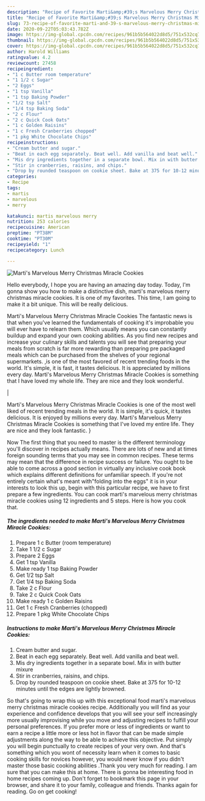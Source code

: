 ```yaml
---
description: "Recipe of Favorite Marti&amp;#39;s Marvelous Merry Christmas Miracle Cookies"
title: "Recipe of Favorite Marti&amp;#39;s Marvelous Merry Christmas Miracle Cookies"
slug: 73-recipe-of-favorite-marti-and-39-s-marvelous-merry-christmas-miracle-cookies
date: 2020-09-22T05:03:43.782Z
image: https://img-global.cpcdn.com/recipes/961b5b564022d8d5/751x532cq70/martis-marvelous-merry-christmas-miracle-cookies-recipe-main-photo.jpg
thumbnail: https://img-global.cpcdn.com/recipes/961b5b564022d8d5/751x532cq70/martis-marvelous-merry-christmas-miracle-cookies-recipe-main-photo.jpg
cover: https://img-global.cpcdn.com/recipes/961b5b564022d8d5/751x532cq70/martis-marvelous-merry-christmas-miracle-cookies-recipe-main-photo.jpg
author: Harold Williams
ratingvalue: 4.2
reviewcount: 27458
recipeingredient:
- "1 c Butter room temperature"
- "1 1/2 c Sugar"
- "2 Eggs"
- "1 tsp Vanilla"
- "1 tsp Baking Powder"
- "1/2 tsp Salt"
- "1/4 tsp Baking Soda"
- "2 c Flour"
- "2 c Quick Cook Oats"
- "1 c Golden Raisins"
- "1 c Fresh Cranberries chopped"
- "1 pkg White Chocolate Chips"
recipeinstructions:
- "Cream butter and sugar."
- "Beat in each egg separately. Beat well. Add vanilla and beat well."
- "Mis dry ingredients together in a separate bowl. Mix in with butter mixure"
- "Stir in cranberries, raisins, and chips."
- "Drop by rounded teaspoon on cookie sheet. Bake at 375 for 10-12 minutes until the edges are lightly browned."
categories:
- Recipe
tags:
- martis
- marvelous
- merry

katakunci: martis marvelous merry 
nutrition: 253 calories
recipecuisine: American
preptime: "PT38M"
cooktime: "PT30M"
recipeyield: "1"
recipecategory: Lunch

---
```



![Marti&#39;s Marvelous Merry Christmas Miracle Cookies](https://img-global.cpcdn.com/recipes/961b5b564022d8d5/751x532cq70/martis-marvelous-merry-christmas-miracle-cookies-recipe-main-photo.jpg)

Hello everybody, I hope you are having an amazing day today. Today, I'm gonna show you how to make a distinctive dish, marti&#39;s marvelous merry christmas miracle cookies. It is one of my favorites. This time, I am going to make it a bit unique. This will be really delicious.

Marti&#39;s Marvelous Merry Christmas Miracle Cookies The fantastic news is that when you've learned the fundamentals of cooking it's improbable you will ever have to relearn them. Which usually means you can constantly buildup and expand your own cooking abilities. As you find new recipes and increase your culinary skills and talents you will see that preparing your meals from scratch is far more rewarding than preparing pre packaged meals which can be purchased from the shelves of your regional supermarkets.
,is one of the most favored of recent trending foods in the world. It's simple, it is fast, it tastes delicious. It is appreciated by millions every day. Marti&#39;s Marvelous Merry Christmas Miracle Cookies is something that I have loved my whole life. They are nice and they look wonderful.


|


Marti&#39;s Marvelous Merry Christmas Miracle Cookies is one of the most well liked of recent trending meals in the world. It is simple, it's quick, it tastes delicious. It is enjoyed by millions every day. Marti&#39;s Marvelous Merry Christmas Miracle Cookies is something that I've loved my entire life. They are nice and they look fantastic.
}

Now The first thing that you need to master is the different terminology you'll discover in recipes actually means. There are lots of new and at times foreign sounding terms that you may see in common recipes. These terms may mean that the difference in recipe success or failure. You ought to be able to come across a good section in virtually any inclusive cook book which explains different definitions for unfamiliar speech. If you're not entirely certain what's meant with"folding into the eggs" it is in your interests to look this up,
begin with this particular recipe, we have to first prepare a few ingredients. You can cook marti&#39;s marvelous merry christmas miracle cookies using 12 ingredients and 5 steps. Here is how you cook that.

<!--inarticleads1-->

##### The ingredients needed to make Marti&#39;s Marvelous Merry Christmas Miracle Cookies:

1. Prepare 1 c Butter (room temperature)
1. Take 1 1/2 c Sugar
1. Prepare 2 Eggs
1. Get 1 tsp Vanilla
1. Make ready 1 tsp Baking Powder
1. Get 1/2 tsp Salt
1. Get 1/4 tsp Baking Soda
1. Take 2 c Flour
1. Take 2 c Quick Cook Oats
1. Make ready 1 c Golden Raisins
1. Get 1 c Fresh Cranberries (chopped)
1. Prepare 1 pkg White Chocolate Chips




<!--inarticleads2-->

##### Instructions to make Marti&#39;s Marvelous Merry Christmas Miracle Cookies:

1. Cream butter and sugar.
1. Beat in each egg separately. Beat well. Add vanilla and beat well.
1. Mis dry ingredients together in a separate bowl. Mix in with butter mixure
1. Stir in cranberries, raisins, and chips.
1. Drop by rounded teaspoon on cookie sheet. Bake at 375 for 10-12 minutes until the edges are lightly browned.




So that's going to wrap this up with this exceptional food marti&#39;s marvelous merry christmas miracle cookies recipe. Additionally you will find as your experience and confidence develops that you will see your self increasingly more usually improvising while you move and adjusting recipes to fulfill your personal preferences. If you prefer more or less of ingredients or want to earn a recipe a little more or less hot in flavor that can be made simple adjustments along the way to be able to achieve this objective. Put simply you will begin punctually to create recipes of your very own. And that's something which you wont of necessity learn when it comes to basic cooking skills for novices however, you would never know if you didn't master those basic cooking abilities .Thank you very much for reading. I am sure that you can make this at home. There is gonna be interesting food in home recipes coming up. Don't forget to bookmark this page in your browser, and share it to your family, colleague and friends. Thanks again for reading. Go on get cooking!
